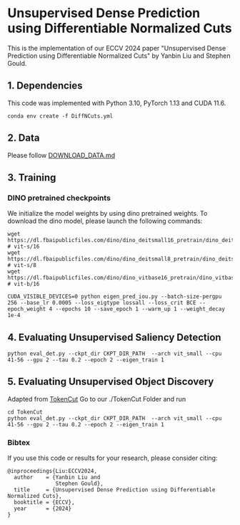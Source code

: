 # Unsupervised Dense Prediction using Differentiable Normalized Cuts
This is the implementation of our ECCV 2024 paper "Unsupervised Dense Prediction using Differentiable Normalized Cuts" by Yanbin Liu and Stephen Gould. 

## 1. Dependencies
This code was implemented with Python 3.10, PyTorch 1.13 and CUDA 11.6.   
```
conda env create -f DiffNCuts.yml
```

## 2. Data
Please follow [DOWNLOAD_DATA.md](datasets/DOWNLOAD_DATA.md)

## 3. Training

### DINO pretrained checkpoints

We initialize the model weights by using dino pretrained weights. To download the dino model, please launch the following commands:
```
wget https://dl.fbaipublicfiles.com/dino/dino_deitsmall16_pretrain/dino_deitsmall16_pretrain.pth # vit-s/16
wget https://dl.fbaipublicfiles.com/dino/dino_deitsmall8_pretrain/dino_deitsmall8_pretrain.pth # vit-s/8
wget https://dl.fbaipublicfiles.com/dino/dino_vitbase16_pretrain/dino_vitbase16_pretrain.pth # vit-b/16
```
```
CUDA_VISIBLE_DEVICES=0 python eigen_pred_iou.py --batch-size-pergpu 256 --base_lr 0.0005 --loss_eigtype lossall --loss_crit BCE --epoch_weight 4 --epochs 10 --save_epoch 1 --warm_up 1 --weight_decay 1e-4
```

## 4. Evaluating Unsupervised Saliency Detection
```
python eval_det.py --ckpt_dir CKPT_DIR_PATH  --arch vit_small --cpu 41-56 --gpu 2 --tau 0.2 --epoch 2 --eigen_train 1 
```

## 5. Evaluating Unsupervised Object Discovery
Adapted from [TokenCut](https://github.com/YangtaoWANG95/TokenCut)
Go to our ./TokenCut Folder and run
```
cd TokenCut
python eval_det.py --ckpt_dir CKPT_DIR_PATH  --arch vit_small --cpu 41-56 --gpu 2 --tau 0.2 --epoch 2 --eigen_train 1
```


### Bibtex
If you use this code or results for your research, please consider citing:
````
@inproceedings{Liu:ECCV2024,
  author    = {Yanbin Liu and
               Stephen Gould},
  title     = {Unsupervised Dense Prediction using Differentiable Normalized Cuts},
  booktitle = {ECCV},
  year      = {2024}
}
````
